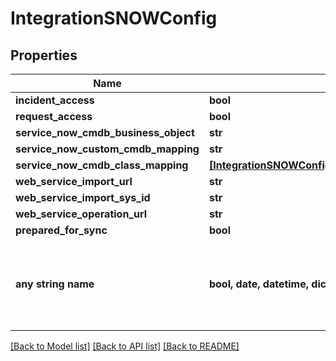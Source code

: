 # IntegrationSNOWConfig


## Properties
Name | Type | Description | Notes
------------ | ------------- | ------------- | -------------
**incident_access** | **bool** |  | [optional] 
**request_access** | **bool** |  | [optional] 
**service_now_cmdb_business_object** | **str** |  | [optional] 
**service_now_custom_cmdb_mapping** | **str** |  | [optional] 
**service_now_cmdb_class_mapping** | [**[IntegrationSNOWConfigServiceNowCmdbClassMappingInner]**](IntegrationSNOWConfigServiceNowCmdbClassMappingInner.md) |  | [optional] 
**web_service_import_url** | **str** |  | [optional] 
**web_service_import_sys_id** | **str** |  | [optional] 
**web_service_operation_url** | **str** |  | [optional] 
**prepared_for_sync** | **bool** |  | [optional] 
**any string name** | **bool, date, datetime, dict, float, int, list, str, none_type** | any string name can be used but the value must be the correct type | [optional]

[[Back to Model list]](../README.md#documentation-for-models) [[Back to API list]](../README.md#documentation-for-api-endpoints) [[Back to README]](../README.md)


